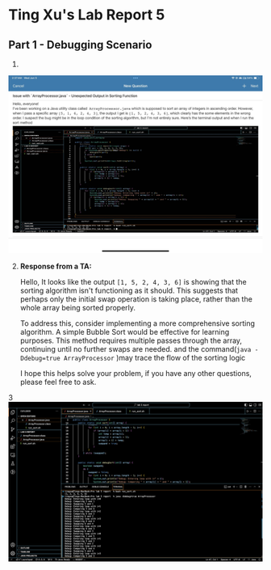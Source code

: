 # Ting Xu's Lab Report 5

## Part 1 - Debugging Scenario

1.

![Image](lab9-1.jpg)

2. **Response from a TA:**

   Hello, It looks like the output `[1, 5, 2, 4, 3, 6]` is showing that the sorting algorithm isn't functioning as it should. This suggests that perhaps only the initial swap operation is taking place, rather than the whole array being sorted properly.

   To address this, consider implementing a more comprehensive sorting algorithm. A simple Bubble Sort would be effective for learning purposes. This method requires multiple passes through the array, continuing until no further swaps are needed. and the command(`java -Ddebug=true ArrayProcessor` )may trace the flow of the sorting logic 

   I hope this helps solve your problem, if you have any other questions, please feel free to ask.


3
![Image](lab9-2.png)


   



